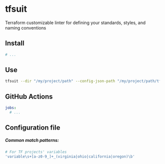 # tfsuit
Terraform customizable linter for defining your standards, styles, and naming conventions

## Install
```sh
# ...
```

## Use
```sh
tfsuit --dir "/my/project/path" --config-json-path "/my/project/path/tfsuit.json"
```

## GitHub Actions
```yml
jobs:
  # ...
```

## Configuration file
##### Common match patterns:
```sh
# For TF projects' variables
'variable\s+[a-z0-9_]+_(virginia|ohio|california|oregon)\b'
```

